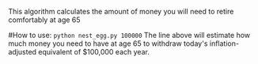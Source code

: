 This algorithm calculates the amount of money you will need to retire comfortably at age 65

#How to use:
`python nest_egg.py 100000`
The line above will estimate how much money you need to have at age 65 to withdraw today's inflation-adjusted equivalent of $100,000 each year.